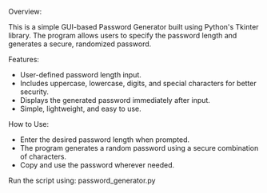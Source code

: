 Overview:

This is a simple GUI-based Password Generator built using Python's Tkinter library. The program allows users to specify the password length and generates a secure, randomized password.

Features:
- User-defined password length input.
- Includes uppercase, lowercase, digits, and special characters for better security.
- Displays the generated password immediately after input.
- Simple, lightweight, and easy to use.

How to Use:
- Enter the desired password length when prompted.
- The program generates a random password using a secure combination of characters.
- Copy and use the password wherever needed.

Run the script using: password_generator.py

